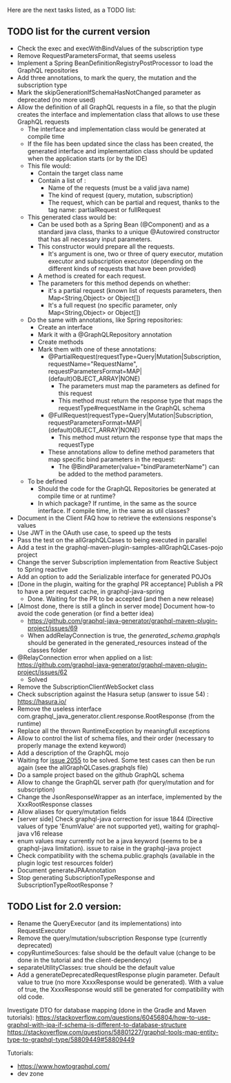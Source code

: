 Here are the next tasks listed, as a TODO list:


## TODO list for the current version
* Check the exec and execWithBindValues of the subscription type
* Remove RequestParametersFormat, that seems useless
* Implement a Spring BeanDefinitionRegistryPostProcessor to load the GraphQL repositories
* Add three annotations, to mark the query, the mutation and the subscription type
* Mark the skipGenerationIfSchemaHasNotChanged parameter as deprecated (no more used)
* Allow the definition of all GraphQL requests in a file, so that the plugin creates the interface and implementation class that allows to use these GraphQL requests
    * The interface and implementation class would be generated at compile time
    * If the file has been updated since the class has been created, the generated interface and implementation class should be updated when the application starts (or by the IDE)
    * This file would:
        * Contain the target class name
        * Contain a list of :
            * Name of the requests (must be a valid java name)
            * The kind of request (query, mutation, subscription)
            * The request, which can be partial and request, thanks to the tag name: partialRequest or fullRequest
    * This generated class would be:
        * Can be used both as a Spring Bean (@Component) and as a standard java class, thanks to a unique @Autowired constructor that has all necessary input parameters.
        * This constructor would prepare all the requests.
            * It's argument is one, two or three of query executor, mutation executor and subscription executor (depending on the different kinds of requests that have been provided)
        * A method is created for each request.
        * The parameters for this method depends on whether:
            * it's a partial request (known list of requests parameters, then Map<String,Object> or Object[])
            * It's a full request (no specific parameter, only Map<String,Object> or Object[])
    * Do the same with annotations, like Spring repositories:
        * Create an interface
        * Mark it with a @GraphQLRepository annotation
        * Create methods
        * Mark them with one of these annotations:
            * @PartialRequest(requestType=Query|Mutation|Subscription, requestName="RequestName", requestParametersFormat=MAP|(default)OBJECT_ARRAY|NONE)
                * The parameters must map the parameters as defined for this request
                * This method must return the response type that maps the requestType#requestName in the GraphQL schema
            * @FullRequest(requestType=Query|Mutation|Subscription, requestParametersFormat=MAP|(default)OBJECT_ARRAY|NONE)
                * This method must return the response type that maps the requestType
            * These annotations allow to define method parameters that map specific bind parameters in the request:
                * The @BindParameter(value="bindParameterName") can be added to the method parameters.
    * To be defined
        * Should the code for the GraphQL Repositories be generated at compile time or at runtime? 
        * In which package?  If runtime, in the same as the source interface. If compile time, in the same as util classes?
* Document in the Client FAQ how to retrieve the extensions response's values
* Use JWT in the OAuth use case, to speed up the tests
* Pass the test on the allGraphQLCases to being executed in parallel
* Add a test in the graphql-maven-plugin-samples-allGraphQLCases-pojo project
* Change the server Subscription implementation from Reactive Subject to Spring reactive
* Add an option to add the Serializable interface for generated POJOs
* [Done in the plugin, waiting for the graphql PR acceptance] Publish a PR to have a per request cache, in graphql-java-spring 
    * Done. Waiting for the PR to be accepted (and then a new release)
* [Almost done, there is still a glinch in server mode] Document how-to avoid the code generation (or find a better idea)
    * https://github.com/graphql-java-generator/graphql-maven-plugin-project/issues/69
    * When addRelayConnection is true, the _generated_schema.graphqls_ should be generated in the generated_resources instead of the classes folder
* @RelayConnection error when applied on a list: https://github.com/graphql-java-generator/graphql-maven-plugin-project/issues/62
    * Solved
* Remove the SubscriptionClientWebSocket class
* Check subscription against the Hasura setup (answer to issue 54) : https://hasura.io/
* Remove the useless interface  com.graphql_java_generator.client.response.RootResponse (from the runtime)
* Replace all the thrown RuntimeException by meaningfull exceptions
* Allow to control the list of schema files, and their order (necessary to properly manage the extend keyword)
* Add a description of the GraphQL mojo
* Waiting for [issue 2055](https://github.com/graphql-java/graphql-java/issues/2055) to be solved. Some test cases can then be run again (see the allGraphQLCases.graphqls file)
* Do a sample project based on the github GraphQL schema
* Allow to change the GraphQL server path (for query/mutation and for subscription)
* Change the JsonResponseWrapper as an interface, implemented by the XxxRootResponse classes
* Allow aliases for query/mutation fields
* [server side] Check graphql-java correction for issue 1844 (Directive values of type 'EnumValue' are not supported yet), waiting for graphql-java v16 release
* enum values may currently not be a java keyword (seems to be a graphql-java limitation). issue to raise in the graphql-java project
* Check compatibility with the schema.public.graphqls (available in the plugin logic test resources folder)
* Document generateJPAAnnotation 
* Stop generating SubscriptionTypeResponse and SubscriptionTypeRootResponse ?

## TODO List for 2.0 version:
* Rename the QueryExecutor (and its implementations) into RequestExecutor
* Remove the query/mutation/subscription Response type (currently deprecated)
* copyRuntimeSources: false should be the default value (change to be done in the tutorial and the client-dependency)
* separateUtilityClasses: true should be the default value
* Add a generateDeprecatedRequestResponse plugin parameter. Default value to true (no more XxxxResponse would be generated). With a value of true, the XxxxResponse would still be generated for compatibility with old code.



Investigate DTO for database mapping (done in the Gradle and Maven tutorials):
https://stackoverflow.com/questions/60456804/how-to-use-graphql-with-jpa-if-schema-is-different-to-database-structure
https://stackoverflow.com/questions/58801227/graphql-tools-map-entity-type-to-graphql-type/58809449#58809449


Tutorials:
- https://www.howtographql.com/
- dev zone

